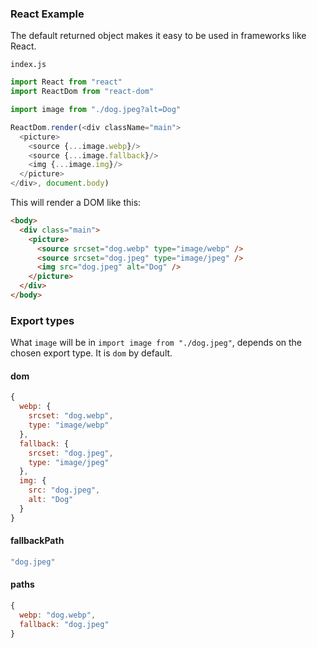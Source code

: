 ### React Example

The default returned object makes it easy to be used in frameworks like React.

`index.js`
```javascript
import React from "react"
import ReactDom from "react-dom"

import image from "./dog.jpeg?alt=Dog"

ReactDom.render(<div className="main">
  <picture>
    <source {...image.webp}/>
    <source {...image.fallback}/>
    <img {...image.img}/>
  </picture>
</div>, document.body)
```

This will render a DOM like this:

```html
<body>
  <div class="main">
    <picture>
      <source srcset="dog.webp" type="image/webp" />
      <source srcset="dog.jpeg" type="image/jpeg" />
      <img src="dog.jpeg" alt="Dog" />
    </picture>
  </div>
</body>
```

### Export types

What `image` will be in `import image from "./dog.jpeg"`, depends on the chosen export type. It is `dom` by default.

#### dom

```javascript
{
  webp: {
    srcset: "dog.webp",
    type: "image/webp"
  },
  fallback: {
    srcset: "dog.jpeg",
    type: "image/jpeg"
  },
  img: {
    src: "dog.jpeg",
    alt: "Dog"
  }
}
```

#### fallbackPath

```javascript
"dog.jpeg"
```

#### paths

```javascript
{
  webp: "dog.webp",
  fallback: "dog.jpeg"
}
```